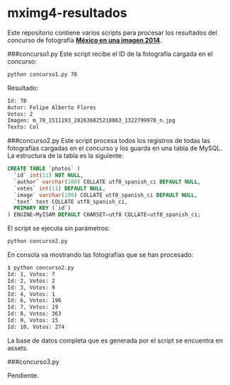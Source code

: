 # mximg4-resultados
Este repositorio contiene varios scripts para procesar los resultados del concurso de fotografía **[México en una imagen 2014](http://www.lohechoenmexico.mx/mximg4/)**.

###concurso1.py
Este script recibe el ID de la fotografía cargada en el concurso:
```sh
python concurso1.py 78
```
Resultado:
```sh
Id: 78
Autor: Felipe Alberto Flores
Votos: 2
Imagen: m_78_1511193_282636825218863_1322799978_n.jpg
Texto: Col
```
###concurso2.py
Este script procesa todos los registros de todas las fotografías cargadas en el concurso y los guarda en una tabla de MySQL. La estructura de la tabla es la siguiente:
```sql
CREATE TABLE `photos` (
  `id` int(11) NOT NULL,
  `author` varchar(100) COLLATE utf8_spanish_ci DEFAULT NULL,
  `votes` int(11) DEFAULT NULL,
  `image` varchar(100) COLLATE utf8_spanish_ci DEFAULT NULL,
  `text` text COLLATE utf8_spanish_ci,
  PRIMARY KEY (`id`)
) ENGINE=MyISAM DEFAULT CHARSET=utf8 COLLATE=utf8_spanish_ci;
```
El script se ejecuta sin parámetros:
```sh
python concurso2.py
```
En consola va mostrando las fotografías que se han procesado:
```sh
$ python concurso2.py
Id: 1, Votos: 7
Id: 2, Votos: 2
Id: 3, Votos: 9
Id: 4, Votos: 1
Id: 6, Votos: 196
Id: 7, Votos: 19
Id: 8, Votos: 363
Id: 9, Votos: 15
Id: 10, Votos: 274
````
La base de datos completa que es generada por el script se encuentra en assets.

###concurso3.py

Pendiente.
